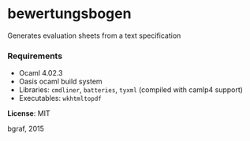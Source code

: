 # bewertungsbogen
Generates evaluation sheets from a text specification

### Requirements

* Ocaml 4.02.3
* Oasis ocaml build system
* Libraries: `cmdliner`, `batteries`, `tyxml` (compiled with camlp4 support)
* Executables: `wkhtmltopdf`

**License**: MIT

bgraf, 2015
